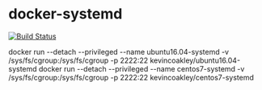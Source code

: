 # docker-systemd

[![Build Status](https://travis-ci.org/kevincoakley/docker-systemd.svg?branch=master)](https://travis-ci.org/kevincoakley/docker-systemd)

docker run --detach --privileged --name ubuntu16.04-systemd -v /sys/fs/cgroup:/sys/fs/cgroup -p 2222:22 kevincoakley/ubuntu16.04-systemd
docker run --detach --privileged --name centos7-systemd -v /sys/fs/cgroup:/sys/fs/cgroup -p 2222:22 kevincoakley/centos7-systemd
